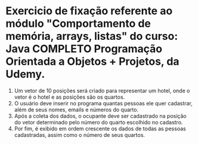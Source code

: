 # Exercicio de fixação referente ao módulo "Comportamento de memória, arrays, listas" do curso: Java COMPLETO Programação Orientada a Objetos + Projetos, da Udemy.

1. Um vetor de 10 posições será criado para representar um hotel, onde o vetor é o hotel e as posições são os quartos.
2. O usuário deve inserir no programa quantas pessoas ele quer cadastrar, além de seus nomes, emails e números do quarto.
3. Após a coleta dos dados, o ocupante deve ser cadastrado na posição do vetor determinado pelo número do quarto escolhido no cadastro.
4. Por fim, é exibido em ordem crescente os dados de todas as pessoas cadastradas, assim como o número de seus quartos.
